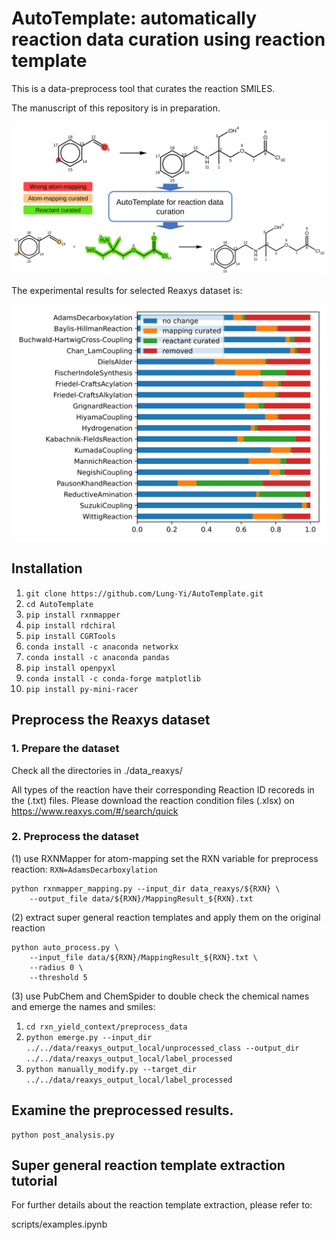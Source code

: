 # AutoTemplate: automatically reaction data curation using reaction template
This is a data-preprocess tool that curates the reaction SMILES.

The manuscript of this repository is in preparation.

![alt text](docs/abstract_figure.svg)

The experimental results for selected Reaxys dataset is:

![alt text](docs/output.svg)

## Installation
1. `git clone https://github.com/Lung-Yi/AutoTemplate.git`
2. `cd AutoTemplate`
3. `pip install rxnmapper`
4. `pip install rdchiral`
5. `pip install CGRTools`
6. `conda install -c anaconda networkx`
7. `conda install -c anaconda pandas`
8. `pip install openpyxl`
9. `conda install -c conda-forge matplotlib`
10. `pip install py-mini-racer`


## Preprocess the Reaxys dataset
### 1. Prepare the dataset
Check all the directories in ./data_reaxys/

All types of the reaction have their corresponding Reaction ID recoreds in the (.txt) files. Please download the reaction condition files (.xlsx) on https://www.reaxys.com/#/search/quick

### 2. Preprocess the dataset
(1) use RXNMapper for atom-mapping
set the RXN variable for preprocess reaction: `RXN=AdamsDecarboxylation`
```
python rxnmapper_mapping.py --input_dir data_reaxys/${RXN} \
    --output_file data/${RXN}/MappingResult_${RXN}.txt
```

(2) extract super general reaction templates and apply them on the original reaction
```
python auto_process.py \
    --input_file data/${RXN}/MappingResult_${RXN}.txt \
    --radius 0 \
    --threshold 5
```

(3) use PubChem and ChemSpider to double check the chemical names and emerge the names and smiles:
1. `cd rxn_yield_context/preprocess_data`
2. `python emerge.py --input_dir ../../data/reaxys_output_local/unprocessed_class --output_dir ../../data/reaxys_output_local/label_processed`
3. `python manually_modify.py --target_dir ../../data/reaxys_output_local/label_processed`

## Examine the preprocessed results.
```
python post_analysis.py
```

## Super general reaction template extraction tutorial
For further details about the reaction template extraction, please refer to:

scripts/examples.ipynb